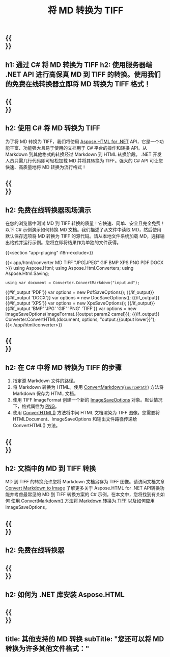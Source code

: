 ﻿---
translation: true
template: /templates/_template-conversion-child.md
title: 将 MD 转换为 TIFF
description: 用于 MD 到 TIFF 转换的示例 C# 代码。在 ASP.NET 或任何 .NET 应用程序中轻松使用转换器 API。免费试用在线 MD 到 TIFF 转换器！
url: /net/conversion/md-to-tiff/
family: html
platformtag: net
feature: conversion
informat: MD
outformat: TIFF
otherformats: PDF DOCX XPS BMP GIF PNG JPEG HTML
---

{{<section banner>}}
---
h1: 通过 C# 将 MD 转换为 TIFF
h2: 使用服务器端 .NET API 进行高保真 MD 到 TIFF 的转换。使用我们的免费在线转换器立即将 MD 转换为 TIFF 格式！
---

{{<section overview>}}
---
h2: 使用 C# 将 MD 转换为 TIFF
---

为了将 MD 转换为 TIFF，我们将使用 [Aspose.HTML for .NET](https://products.aspose.com/html/net/) API，它是一个功能丰富、功能强大且易于使用的文档用于 C# 平台的操作和转换 API。从 Markdown 到其他格式的转换经过 Markdown 到 HTML 转换阶段。 .NET 开发人员只需几行代码即可轻松加载 MD 并将其转换为 TIFF。强大的 C# API 可让您快速、高质量地将 MD 转换为流行格式！

{{<section demos>}}
---
h2: 免费在线转换器现场演示
---

在您的浏览器中测试 MD 到 TIFF 转换的质量！它快速、简单、安全且完全免费！以下 C# 示例演示如何转换 MD 文档。我们描述了从文件中读取 MD，然后使用默认保存选项将 MD 转换为 TIFF 的源代码。请从本地文件系统加载 MD，选择输出格式并运行示例。您将立即将结果作为单独的文件获得。

{{<section "app-pluging" i18n-exclude>}}

{{< app/html/converter MD TIFF "JPG|JPEG" GIF BMP XPS PNG PDF DOCX >}}
using Aspose.Html;
using Aspose.Html.Converters;
using Aspose.Html.Saving;

    using var document = Converter.ConvertMarkdown("input.md");
{{#if_output 'PDF'}}
    var options = new PdfSaveOptions();
{{/if_output}}
{{#if_output 'DOCX'}}
    var options = new DocSaveOptions();
{{/if_output}}
{{#if_output 'XPS'}}
    var options = new XpsSaveOptions();
{{/if_output}}
{{#if_output 'BMP' 'JPG' 'GIF' 'PNG' 'TIFF'}}
    var options = new ImageSaveOptions(ImageFormat.{{output param2 camel}});
{{/if_output}}
    Converter.ConvertHTML(document, options, "output.{{output lower}}");   
{{< /app/html/converter>}}


{{<section steps>}}
---
h2: 在 C# 中将 MD 转换为 TIFF 的步骤
---

1. 指定源 Markdown 文件的路径。
1. 将 Markdown 转换为 HTML。使用 [ConvertMarkdown(`sourcePath`)](https://reference.aspose.com/html/net/aspose.html.converters.converter/convertmarkdown/methods/4) 方法将 Markdown 保存为 HTML 文档。
1. 使用 TIFF ImageFormat 创建一个新的 [ImageSaveOptions](https://reference.aspose.com/html/net/aspose.html.saving/imagesaveoptions) 对象。默认情况下，格式属性为 [PNG](https://reference.aspose.com/html/net/aspose.html.rendering.image/imageformat)。
1. 使用 [ConvertHTML()](https://reference.aspose.com/html/net/aspose.html.converters/converter/converthtml/) 方法将中间 HTML 文档渲染为 TIFF 图像。您需要将 HTMLDocument、ImageSaveOptions 和输出文件路径传递给 ConvertHTML() 方法。

{{<section documentation>}}
---
h2: 文档中的 MD 到 TIFF 转换
---

MD 到 TIFF 的转换允许您将 Markdown 文档另存为 TIFF 图像。请访问文档文章 [Convert Markdown to Image](https://docs.aspose.com/html/net/converting-between-formats/markdown-to-image/) 了解更多关于 Aspose.HTML for .NET API转换功能并考虑最常见的 MD 到 TIFF 转换方案的 C# 示例。在本文中，您将找到有关如何 <a href="https://docs.aspose.com/html/net/converting-between-formats/markdown-to-image/#convert-markdown-to-tiff " target="_blank">使用 ConvertMarkdown() 方法将 Markdown 转换为 TIFF</a> 以及如何应用 ImageSaveOptions。

{{<section online-converters>}}
---
h2: 免费在线转换器
---

{{<section get-started>}}
---
h2: 如何为 .NET 库安装 Aspose.HTML
---

{{<section other-conversions>}}
---
title: 其他支持的 MD 转换
subTitle: "您还可以将 MD 转换为许多其他文件格式："
---